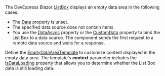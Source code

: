 The DevExpress Blazor [ListBox](https://docs.devexpress.com/Blazor/DevExpress.Blazor.DxListBox-2) displays an empty data area in the following cases:

* The [Data](https://docs.devexpress.com/Blazor/DevExpress.Blazor.DxListBox-2.Data) property is unset.
* The specified data source does not contain items.
* You use the [DataAsync](https://docs.devexpress.com/Blazor/DevExpress.Blazor.DxListBox-2.DataAsync) property or the [CustomData](https://docs.devexpress.com/Blazor/DevExpress.Blazor.DxListBox-2.CustomData) property to bind the List Box to a data source. The component sends the first request to a remote data source and waits for a response.

Define the [EmptyDataAreaTemplate](https://docs.devexpress.com/Blazor/DevExpress.Blazor.DxListBox-2.EmptyDataAreaTemplate) to customize content displayed in the empty data area. The template's **context** parameter includes the [IsDataLoading](https://docs.devexpress.com/Blazor/DevExpress.Blazor.ListBoxEmptyDataAreaTemplateContext.IsDataLoading) property that allows you to determine whether the List Box data is still loading data.